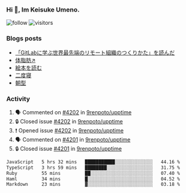 ### Hi 👋, Im Keisuke Umeno.

<!--
**9renpoto/9renpoto** is a ✨ _special_ ✨ repository because its `README.md` (this file) appears on your GitHub profile.

Here are some ideas to get you started:

- 🔭 I’m currently working on ...
- 🌱 I’m currently learning ...
- 👯 I’m looking to collaborate on ...
- 🤔 I’m looking for help with ...
- 💬 Ask me about ...
- 📫 How to reach me: ...
- 😄 Pronouns: ...
- ⚡ Fun fact: ...
-->

![follow](https://img.shields.io/github/followers/9renpoto?label=Follow&style=social)
![visitors](https://komarev.com/ghpvc/?username=9renpoto&label=Profile%20views&color=0e75b6&style=flat)

### Blogs posts

<!-- BLOG-POST-LIST:START -->
- [「GitLabに学ぶ世界最先端のリモート組織のつくりかた」を読んだ](https://9renpoto.win/entry/2024/09/10/remote_organization)
- [体脂肪↗](https://9renpoto.win/entry/2024/08/12/gaining_fat)
- [絵本を読む](https://9renpoto.win/entry/2024/07/26/picture_book)
- [二度寝](https://9renpoto.win/entry/2024/07/18/going_back_to_sleep)
- [朝型](https://9renpoto.win/entry/2024/05/29/im-an-early)
<!-- BLOG-POST-LIST:END -->

### Activity

<!--START_SECTION:activity-->
1. 🗣 Commented on [#4202](https://github.com/9renpoto/upptime/issues/4202#issuecomment-2466636500) in [9renpoto/upptime](https://github.com/9renpoto/upptime)
2. 🔒 Closed issue [#4202](https://github.com/9renpoto/upptime/issues/4202) in [9renpoto/upptime](https://github.com/9renpoto/upptime)
3. ❗ Opened issue [#4202](https://github.com/9renpoto/upptime/issues/4202) in [9renpoto/upptime](https://github.com/9renpoto/upptime)
4. 🗣 Commented on [#4201](https://github.com/9renpoto/upptime/issues/4201#issuecomment-2466621719) in [9renpoto/upptime](https://github.com/9renpoto/upptime)
5. 🔒 Closed issue [#4201](https://github.com/9renpoto/upptime/issues/4201) in [9renpoto/upptime](https://github.com/9renpoto/upptime)
<!--END_SECTION:activity-->

<!--START_SECTION:waka-->

```txt
JavaScript   5 hrs 32 mins   ███████████░░░░░░░░░░░░░░   44.16 %
TypeScript   3 hrs 59 mins   ████████░░░░░░░░░░░░░░░░░   31.75 %
Ruby         55 mins         ██░░░░░░░░░░░░░░░░░░░░░░░   07.40 %
Haml         34 mins         █░░░░░░░░░░░░░░░░░░░░░░░░   04.52 %
Markdown     23 mins         ▓░░░░░░░░░░░░░░░░░░░░░░░░   03.18 %
```

<!--END_SECTION:waka-->
